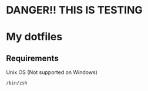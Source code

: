 # DANGER!! THIS IS TESTING

# My dotfiles

## Requirements

Unix OS (Not supported on Windows)

`/bin/zsh`
